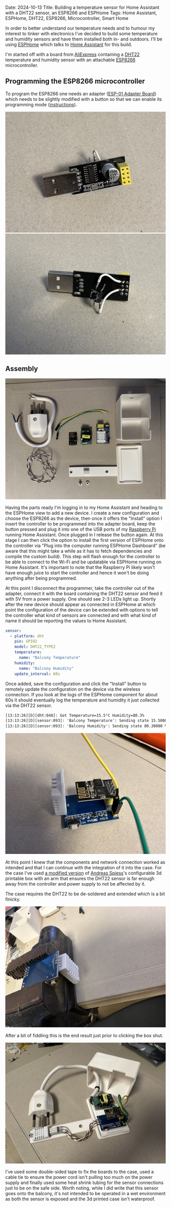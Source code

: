 Date: 2024-10-13
Title: Building a temperature sensor for Home Assistant with a DHT22 sensor, an ESP8266 and ESPHome
Tags: Home Assistant, ESPHome, DHT22, ESP8266, Microcontroller, Smart Home

In order to better understand our temperature needs and to humour my interest to tinker with electronics I've decided to build some temperature and humidity sensors and have them installed both in- and outdoors. I'll be using [ESPHome](https://esphome.io/) which talks to [Home Assistant](https://www.home-assistant.io/) for this build.

I'm started off with a board from [AliExpress](https://www.aliexpress.com/item/4001135318230.html?spm=a2g0o.order_list.order_list_main.55.70b01802ntJ0vy) containing a [DHT22](https://www.elektronik-kompendium.de/sites/praxis/bauteil_dht22.htm) temperature and humidity sensor with an attachable [ESP8266](https://de.wikipedia.org/wiki/ESP8266) microcontroller.

## Programming the ESP8266 microcontroller

To program the ESP8266 one needs an adapter ([ESP-01 Adapter Board](https://www.aliexpress.com/item/32799975353.html?spm=a2g0o.order_list.order_list_main.49.70b01802ntJ0vy#nav-description)) which needs to be slightly modified with a button so that we can enable its programming mode ([instructions](https://www.edgemicrotech.com/preparing-the-usb-esp-01-programming-adapter-a-step-by-step-guide/)).

![ESP-01 Adapter Board used to program the ESP8266](/assets/images/2024/10/IMG_0089.jpeg)
![Underside of the ESP-01 Adapter Board used to program the ESP8266 showing the pins used for wiring the button to](/assets/images/2024/10/IMG_0090.jpeg)

## Assembly

![All the parts required to assemble the temperature and humidity sensor](/assets/images/2024/10/IMG_0095.jpeg)

Having the parts ready I'm logging in to my Home Assistant and heading to the ESPHome view to add a new device. I create a new configuration and choose the ESP8266 as the device, then once it offers the "Install" option I insert the controller to be programmed into the adapter board, keep the button pressed and plug it into one of the USB ports of my [Raspberry Pi](https://www.raspberrypi.com/) running Home Assistant. Once plugged in I release the button again. At this stage I can then click the option to install the first version of ESPHome onto the controller via "Plug into the computer running ESPHome Dashboard" (be aware that this might take a while as it has to fetch dependencies and compile the custom build). This step will flash enough for the controller to be able to connect to the Wi-Fi and be updatable via ESPHome running on Home Assistant. It's important to note that the Raspberry Pi likely won't have enough juice to start the controller and hence it won't be doing anything after being programmed.

At this point I disconnect the programmer, take the controller out of the adapter, connect it with the board containing the DHT22 sensor and feed it with 5V from a power supply. One should see 2-3 LEDs light up. Shortly after the new device should appear as connected in ESPHome at which point the configuration of the device can be extended with options to tell the controller what kind of sensors are connected and with what kind of name it should be reporting the values to Home Assistant.

```yaml
sensor:
  - platform: dht
    pin: GPIO2
    model: DHT22_TYPE2
    temperature:
      name: "Balcony Temperature"
    humidity:
      name: "Balcony Humidity"
    update_interval: 60s
```

Once added, save the configuration and click the "Install" button to remotely update the configuration on the device via the wireless connection. If you look at the logs of the ESPHome component for about 60s it should eventually log the temperature and humidity it just collected via the DHT22 sensor.

```txt
[13:13:26][D][dht:048]: Got Temperature=15.5°C Humidity=80.3%
[13:13:26][D][sensor:093]: 'Balcony Temperature': Sending state 15.50000 °C with 1 decimals of accuracy
[13:13:26][D][sensor:093]: 'Balcony Humidity': Sending state 80.30000 % with 0 decimals of accuracy
```

![Assembled board & controller without the case](/assets/images/2024/10/IMG_0091.jpeg)

At this point I knew that the components and network connection worked as intended and that I can continue with the integration of it into the case. For the case I've used [a modified version](https://www.printables.com/model/1039908-temperature-humdity-sensor-box-based-on-an-esp8266) of [Andreas Spiess](https://youtu.be/lBK0UBjVrYM?si=cYmw93UKSG7zp7iz)'s configurable 3d printable box with an arm that ensures the DHT22 sensor is far enough away from the controller and power supply to not be affected by it.

The case requires the DHT22 to be de-soldered and extended which is a bit finicky.

![De-solder the DHT22 sensor from the board](/assets/images/2024/10/IMG_0094.jpeg)

After a bit of fiddling this is the end result just prior to clicking the box shut.

![Finished integration of the DHT22 sensor board with ESP8266 and power supply into the 3D printed case](/assets/images/2024/10/IMG_0096.jpeg)

I've used some double-sided tape to fix the boards to the case, used a cable tie to ensure the power cord isn't pulling too much on the power supply and finally used some heat shrink tubing for the sensor connections just to be on the safe side. Worth noting, while I did write that this sensor goes onto the balcony, it's not intended to be operated in a wet environment as both the sensor is exposed and the 3d printed case isn't waterproof.
